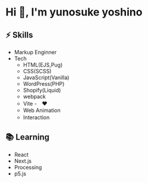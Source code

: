 <h1>Hi 👋, I'm yunosuke yoshino</h1>


## ⚡ Skills
- Markup Enginner
- Tech
  - HTML(EJS,Pug)
  - CSS(SCSS)
  - JavaScript(Vanilla)
  - WordPress(PHP)
  - Shopify(Liquid)
  - webpack
  - Vite
 -　❤️
  - Web Animation
  - Interaction　


##  📚 Learning
- React
- Next.js
- Processing
- p5.js

